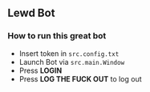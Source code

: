 ## Lewd Bot

### How to run this great bot
* Insert token in `src.config.txt`
* Launch Bot via `src.main.Window`
* Press **LOGIN**
* Press **LOG THE FUCK OUT** to log out